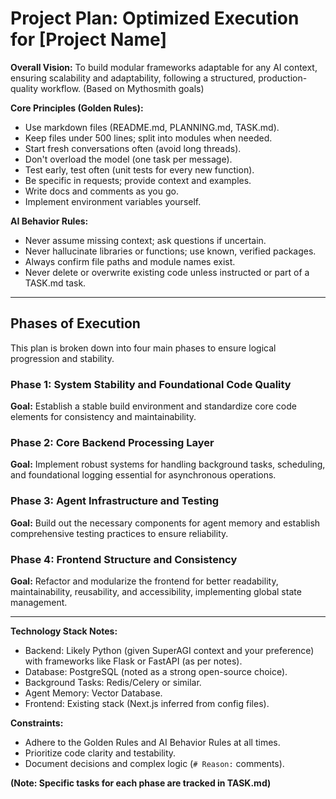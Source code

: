 # Project Plan: Optimized Execution for [Project Name]

**Overall Vision:** To build modular frameworks adaptable for any AI context, ensuring scalability and adaptability, following a structured, production-quality workflow. (Based on Mythosmith goals)

**Core Principles (Golden Rules):**
- Use markdown files (README.md, PLANNING.md, TASK.md).
- Keep files under 500 lines; split into modules when needed.
- Start fresh conversations often (avoid long threads).
- Don't overload the model (one task per message).
- Test early, test often (unit tests for every new function).
- Be specific in requests; provide context and examples.
- Write docs and comments as you go.
- Implement environment variables yourself.

**AI Behavior Rules:**
- Never assume missing context; ask questions if uncertain.
- Never hallucinate libraries or functions; use known, verified packages.
- Always confirm file paths and module names exist.
- Never delete or overwrite existing code unless instructed or part of a TASK.md task.

---

## Phases of Execution

This plan is broken down into four main phases to ensure logical progression and stability.

### Phase 1: System Stability and Foundational Code Quality
**Goal:** Establish a stable build environment and standardize core code elements for consistency and maintainability.

### Phase 2: Core Backend Processing Layer
**Goal:** Implement robust systems for handling background tasks, scheduling, and foundational logging essential for asynchronous operations.

### Phase 3: Agent Infrastructure and Testing
**Goal:** Build out the necessary components for agent memory and establish comprehensive testing practices to ensure reliability.

### Phase 4: Frontend Structure and Consistency
**Goal:** Refactor and modularize the frontend for better readability, maintainability, reusability, and accessibility, implementing global state management.

---

**Technology Stack Notes:**
- Backend: Likely Python (given SuperAGI context and your preference) with frameworks like Flask or FastAPI (as per notes).
- Database: PostgreSQL (noted as a strong open-source choice).
- Background Tasks: Redis/Celery or similar.
- Agent Memory: Vector Database.
- Frontend: Existing stack (Next.js inferred from config files).

**Constraints:**
- Adhere to the Golden Rules and AI Behavior Rules at all times.
- Prioritize code clarity and testability.
- Document decisions and complex logic (`# Reason:` comments).

**(Note: Specific tasks for each phase are tracked in TASK.md)**